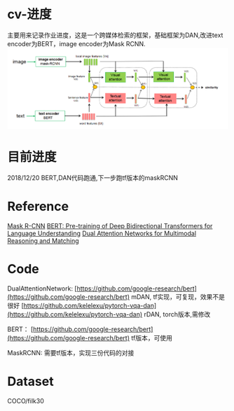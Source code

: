 # cv-进度
主要用来记录作业进度，这是一个跨媒体检索的框架，基础框架为DAN,改进text encoder为BERT，image encoder为Mask RCNN.
![image](https://github.com/Hxx2048/cv-/blob/master/framework.PNG)

# 目前进度
2018/12/20  BERT,DAN代码跑通,下一步跑tf版本的maskRCNN

# Reference
[Mask R-CNN](https://arxiv.org/pdf/1703.06870.pdf)
        [BERT: Pre-training of Deep Bidirectional Transformers for Language Understanding](https://arxiv.org/pdf/1810.04805.pdf)    [Dual Attention Networks for Multimodal Reasoning and Matching](https://arxiv.org/pdf/1611.00471.pdf)

# Code
DualAttentionNetwork:   [https://github.com/google-research/bert](https://github.com/google-research/bert) mDAN, tf实现，可复现，效果不是很好
    [https://github.com/kelelexu/pytorch-vqa-dan](https://github.com/kelelexu/pytorch-vqa-dan) rDAN, torch版本,需修改

BERT：
    [https://github.com/google-research/bert](https://github.com/google-research/bert) tf版本，可使用

MaskRCNN:
    需要tf版本，实现三份代码的对接

# Dataset
COCO/filk30

